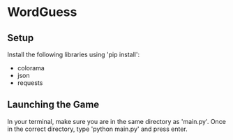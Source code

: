 # WordGuess
## Setup
Install the following libraries using 'pip install':
  - colorama
  - json
  - requests

## Launching the Game
In your terminal, make sure you are in the same directory as 'main.py'. 
Once in the correct directory, type 'python main.py' and press enter.
